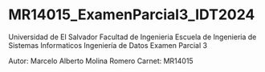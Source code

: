 # MR14015_ExamenParcial3_IDT2024

Universidad de El Salvador
Facultad de Ingenieria
Escuela de Ingenieria de Sistemas Informaticos
Ingeniería de Datos
Examen Parcial 3

Autor: Marcelo Alberto Molina Romero
Carnet: MR14015
